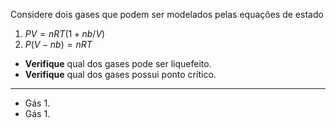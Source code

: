 Considere dois gases que podem ser modelados pelas equações de estado

1. $PV = nRT (1 + nb/V)$
2. $P(V - nb) = nRT$

- **Verifique** qual dos gases pode ser liquefeito.
- **Verifique** qual dos gases possui ponto crítico.

---
- Gás 1.
- Gás 1.
